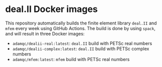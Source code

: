 # deal.II Docker images

This repository automatically builds the finite element library `deal.II` and `mfem`
every week using GitHub Actions. The build is done by using `spack`, and will result
in three Docker images:

- `adamqc/dealii-real:latest`: `deal.II` build with PETSc real numbers
- `adamqc/dealii-complex:latest`: `deal.II` build with PETSc complex numbers
- `adamqc/mfem:latest`: `mfem` build with PETSc real numbers
